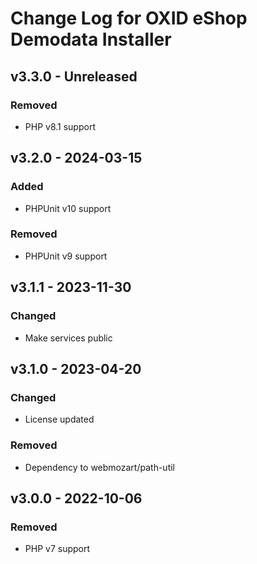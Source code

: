 # Change Log for OXID eShop Demodata Installer

## v3.3.0 - Unreleased

### Removed
- PHP v8.1 support

## v3.2.0 - 2024-03-15

### Added
- PHPUnit v10 support

### Removed
- PHPUnit v9 support

## v3.1.1 - 2023-11-30

### Changed
- Make services public

## v3.1.0 - 2023-04-20

### Changed
- License updated

### Removed
- Dependency to webmozart/path-util

## v3.0.0 - 2022-10-06

### Removed
- PHP v7 support
